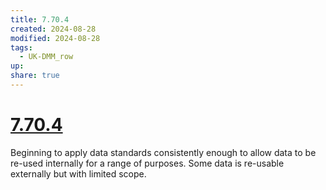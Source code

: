 ```yaml
---
title: 7.70.4
created: 2024-08-28
modified: 2024-08-28
tags:
  - UK-DMM_row
up: 
share: true
---
```

# [7.70.4](7.70.4.md)

Beginning to apply data standards consistently enough to allow data to be re-used internally for a range of purposes. Some data is re-usable externally but with limited scope.
